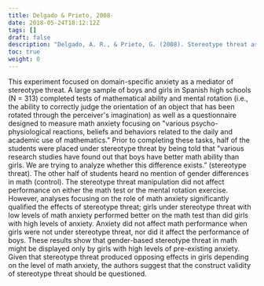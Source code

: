 ```yaml
---
title: Delgado & Prieto, 2008
date: 2018-05-24T18:12:12Z
tags: []
draft: false
description: "Delgado, A. R., & Prieto, G. (2008). Stereotype threat as validity threat: The anxiety-sex-threat interaction. *Intelligence, 36,* 635-640."
toc: true
weight: 0
---
```


This experiment focused on domain-specific anxiety as a mediator of stereotype threat. A large sample of boys and girls in Spanish high schools (N = 313) completed tests of mathematical ability and mental rotation (i.e., the ability to correctly judge the orientation of an object that has been rotated through the perceiver's imagination) as well as a questionnaire designed to measure math anxiety focusing on "various psycho-physiological reactions, beliefs and behaviors related to the daily and academic use of mathematics." Prior to completing these tasks, half of the students were placed under stereotype threat by being told that "various research studies have found out that boys have better math ability than girls. We are trying to analyze whether this difference exists.” (stereotype threat). The other half of students heard no mention of gender differences in math (control). The stereotype threat manipulation did not affect performance on either the math test or the mental rotation exercise. However, analyses focusing on the role of math anxiety significantly qualified the effects of stereotype threat; girls under stereotype threat with low levels of math anxiety performed better on the math test than did girls with high levels of anxiety. Anxiety did not affect math performance when girls were not under stereotype threat, nor did it affect the performance of boys. These results show that gender-based stereotype threat in math might be displayed only by girls with high levels of pre-existing anxiety. Given that stereotype threat produced opposing effects in girls depending on the level of math anxiety, the authors suggest that the construct validity of stereotype threat should be questioned.
